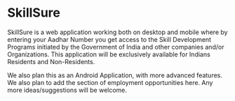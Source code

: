 # SkillSure
SkillSure is a web application working both on desktop and mobile where by entering your Aadhar Number you get access to the Skill Development Programs initiated by the Government of India and other companies and/or Organizations. This application will be exclusively available for Indians Residents and Non-Residents.

We also plan this as an Android Application, with more advanced features.
We also plan to add the section of employment opportunities here. Any more ideas/suggestions will be welcome.
